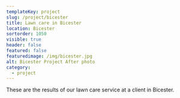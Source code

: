 ```yaml
---
templateKey: project
slug: /project/bicester
title: Lawn care in Bicester
location: Bicester
sortorder: 1050
visible: true
header: false
featured: false
featuredimage: /img/bicester.jpg
alt: Bicester Project After photo
category:
  - project
---
```


These are the results of our lawn care service at a client in Bicester.
